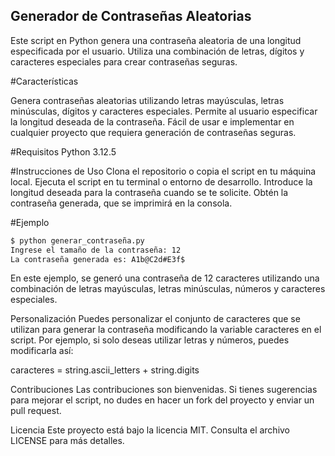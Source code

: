 ## Generador de Contraseñas Aleatorias

Este script en Python genera una contraseña aleatoria de una longitud especificada por el usuario. Utiliza una combinación de letras, dígitos y caracteres especiales para crear contraseñas seguras.

#Características

Genera contraseñas aleatorias utilizando letras mayúsculas, letras minúsculas, dígitos y caracteres especiales.
Permite al usuario especificar la longitud deseada de la contraseña.
Fácil de usar e implementar en cualquier proyecto que requiera generación de contraseñas seguras.

#Requisitos
Python 3.12.5

#Instrucciones de Uso
Clona el repositorio o copia el script en tu máquina local.
Ejecuta el script en tu terminal o entorno de desarrollo.
Introduce la longitud deseada para la contraseña cuando se te solicite.
Obtén la contraseña generada, que se imprimirá en la consola.

#Ejemplo

```bash
$ python generar_contraseña.py
Ingrese el tamaño de la contraseña: 12
La contraseña generada es: A1b@C2d#E3f$
```

En este ejemplo, se generó una contraseña de 12 caracteres utilizando una combinación de letras mayúsculas, letras minúsculas, números y caracteres especiales.

Personalización
Puedes personalizar el conjunto de caracteres que se utilizan para generar la contraseña modificando la variable caracteres en el script. Por ejemplo, si solo deseas utilizar letras y números, puedes modificarla así:


caracteres = string.ascii_letters + string.digits

Contribuciones
Las contribuciones son bienvenidas. Si tienes sugerencias para mejorar el script, no dudes en hacer un fork del proyecto y enviar un pull request.

Licencia
Este proyecto está bajo la licencia MIT. Consulta el archivo LICENSE para más detalles.
